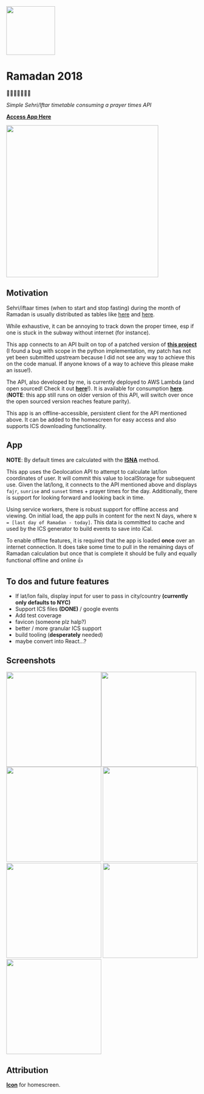 <img src="https://github.com/mottaquikarim/Ramadan2018/blob/master/icon-precomposed.png?raw=true" width="128px">

# Ramadan 2018
🎉🎈🎂🍾🎊🍻💃

*Simple Sehri/Iftar timetable consuming a prayer times API*

**[Access App Here](https://mottaquikarim.github.io/Ramadan2018/)**

<img src="https://github.com/mottaquikarim/Ramadan2018/blob/master/screenshots/app_screenshot.png?raw=true" width="400px">

## Motivation

Sehri/iftaar times (when to start and stop fasting) during the month of Ramadan is usually distributed as tables like [here](https://www.islamicfinder.org/ramadan-calendar/) and [here](https://www.google.com/search?q=ramadan+times+2018&source=lnms&tbm=isch&sa=X&ved=0ahUKEwiI_ffwlJLbAhXSuFkKHW-qBEYQ_AUICygC&biw=1440&bih=761).

While exhaustive, it can be annoying to track down the proper timee, esp if one is stuck in the subway without internet (for instance).

This app connects to an API built on top of a patched version of **[this project](http://praytimes.org/manual)** (I found a bug with scope in the python implementation, my patch has not yet been submitted upstream because I did not see any way to achieve this on the code manual. If anyone knows of a way to achieve this please make an issue!).

The API, also developed by me, is currently deployed to AWS Lambda (and open sourced! Check it out **[here](https://github.com/mottaquikarim/PrayerApp)**!). It is available for consumption **[here](https://ksw1yk85j7.execute-api.us-east-1.amazonaws.com/prod/location/40.7128/-74.0059?date=1525343638)**. (**NOTE**: this app still runs on older version of this API, will switch over once the open sourced version reaches feature parity).

This app is an offline-accessible, persistent client for the API mentioned above. It can be added to the homescreen for easy access and also supports ICS downloading functionality.

## App

**NOTE**: By default times are calculated with the **[ISNA](http://praytimes.org/wiki/Prayer_Times_Calculation)** method.

This app uses the Geolocation API to attempt to calculate lat/lon coordinates of user. It will commit this value to localStorage for subsequent use. Given the lat/long, it connects to the API mentioned above and displays `fajr`, `sunrise` and `sunset` times + prayer times for the day. Additionally, there is support for looking forward and looking back in time.

Using service workers, there is robust support for offline access and viewing. On initial load, the app pulls in content for the next N days, where `N = [last day of Ramadan - today]`. This data is committed to cache and used by the ICS generator to build events to save into iCal.

To enable offline features, it is required that the app is loaded **once** over an internet connection. It does take some time to pull in the remaining days of Ramadan calculation but once that is complete it should be fully and equally functional offline and online 👍

## To dos and future features

* If lat/lon fails, display input for user to pass in city/country **(currently only defaults to NYC)**
* Support ICS files **(DONE)** / google events
* Add test coverage
* favicon (someone plz halp?)
* better / more granular ICS support
* build tooling (**desperately** needed)
* maybe convert into React...?

## Screenshots

<img src="https://github.com/mottaquikarim/Ramadan2018/blob/master/screenshots/homescreen-icon.jpg?raw=true" width="250px"><img src="https://github.com/mottaquikarim/Ramadan2018/blob/master/screenshots/app_screenshot.png?raw=true" width="250px">
<img src="https://github.com/mottaquikarim/Ramadan2018/blob/master/screenshots/add-to-calendar.jpg?raw=true" width="250px">
<img src="https://github.com/mottaquikarim/Ramadan2018/blob/master/screenshots/calendar-options.jpg?raw=true" width="250px">
<img src="https://github.com/mottaquikarim/Ramadan2018/blob/master/screenshots/download-ics.jpg?raw=true" width="250px">
<img src="https://github.com/mottaquikarim/Ramadan2018/blob/master/screenshots/ics-view.jpg?raw=true" width="250px">
<img src="https://github.com/mottaquikarim/Ramadan2018/blob/master/screenshots/calendar-view.jpg?raw=true" width="250px">


## Attribution

**[Icon](http://www.myiconfinder.com/icon/mosque-arab-arabia-islam-masjid-quran-muslim/18958#.512)** for homescreen.

